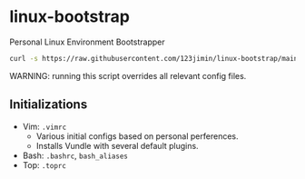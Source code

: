 # linux-bootstrap

Personal Linux Environment Bootstrapper

```bash
curl -s https://raw.githubusercontent.com/123jimin/linux-bootstrap/main/main.sh | bash
```

WARNING: running this script overrides all relevant config files.

## Initializations

* Vim: `.vimrc`
  * Various initial configs based on personal perferences.
  * Installs Vundle with several default plugins.
* Bash: `.bashrc`, `bash_aliases`
* Top: `.toprc`
